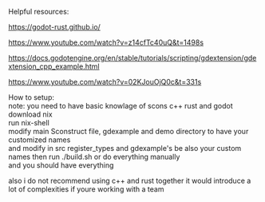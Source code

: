 Helpful resources:

  https://godot-rust.github.io/
  
  https://www.youtube.com/watch?v=z14cfTc40uQ&t=1498s
  
  https://docs.godotengine.org/en/stable/tutorials/scripting/gdextension/gdextension_cpp_example.html
  
  https://www.youtube.com/watch?v=02KJouOjQ0c&t=331s


How to setup:<br />
note: you need to have basic knowlage of scons c++ rust and godot<br />
download nix<br />
run nix-shell<br />
modify main Sconstruct file, gdexample and demo directory to have your customized names<br />
and modify in src register_types and gdexample's be also your custom names
then run ./build.sh or do everything manually<br />
and you should have everything<br />

also i do not recommend using c++ and rust together it would introduce a lot of complexities if youre working with a team
